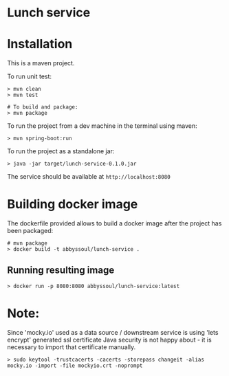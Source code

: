 # Lunch service

# Installation
This is a maven project.

To run unit test:
```
> mvn clean
> mvn test

# To build and package:
> mvn package
```

To run the project from a dev machine in the terminal using maven:
```
> mvn spring-boot:run
```

To run the project as a standalone jar:
```
> java -jar target/lunch-service-0.1.0.jar
```

The service should be available at `http://localhost:8080`


# Building docker image
The dockerfile provided allows to build a docker image after the project has been packaged:

```
# mvn package 
> docker build -t abbyssoul/lunch-service .
```

## Running resulting image
```
> docker run -p 8080:8080 abbyssoul/lunch-service:latest
```

# Note:
Since 'mocky.io' used as a data source / downstream service is using 'lets encrypt' generated ssl certificate Java security 
is not happy about - it is necessary to import that certificate manually. 

```
> sudo keytool -trustcacerts -cacerts -storepass changeit -alias mocky.io -import -file mockyio.crt -noprompt
```